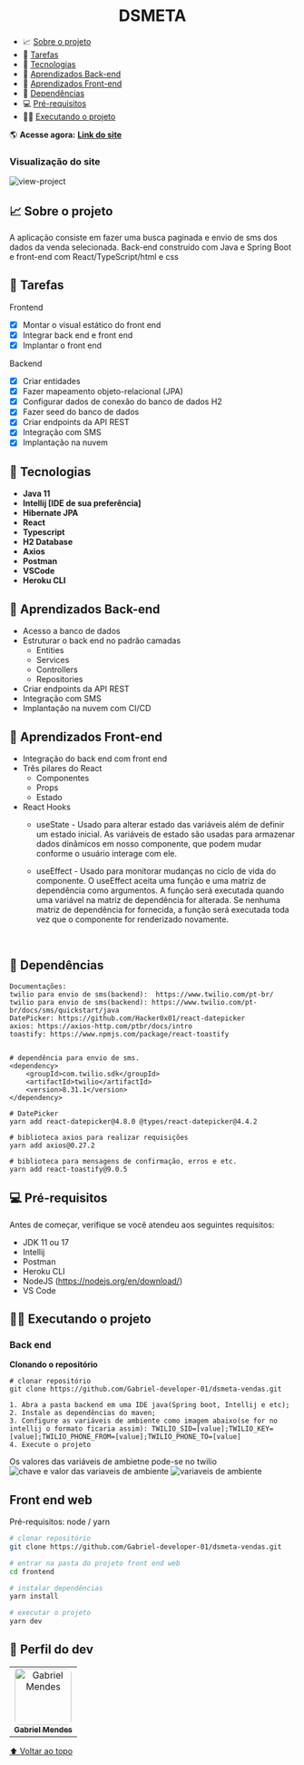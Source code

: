 <h1 id="nome-do-projeto" align="center">DSMETA</h1>

- 📈 [Sobre o projeto](#about)
 - 📜 [Tarefas](#features)
- 🤖 [Tecnologias](#technologies)
- 🔧 [Aprendizados Back-end](#backend)
- 🎨 [Aprendizados Front-end](#frontend)
- 🎲 [Dependências](#dependency) 
- 💻 [Pré-requisitos](#requirements) 
- 🧑‍🔧 [Executando o projeto](#environment-install) 

🌎 **Acesse agora:** <a href="https://gabriel-dsmeta.netlify.app/" target="_blank" title="acessar o site"><strong>Link do site</strong></a>
<br />
### Visualização do site

![view-project](img/view-project.png)

<h2 id="about">📈 Sobre o projeto</h2> 

A aplicação consiste em fazer uma busca paginada e envio de sms dos dados da venda selecionada. Back-end construído com Java e Spring Boot e front-end com React/TypeScript/html e css

<h2 id="features">📜 Tarefas</h2>
Frontend

- [x] Montar o visual estático do front end
- [x] Integrar back end e front end
- [x] Implantar o front end

Backend
- [x] Criar entidades
- [x] Fazer mapeamento objeto-relacional (JPA)
- [x] Configurar dados de conexão do banco de dados H2
- [x] Fazer seed do banco de dados
- [X] Criar endpoints da API REST
- [X] Integração com SMS
- [X] Implantação na nuvem

<h2 id="technologies">🤖 Tecnologias</h2>  

- **Java 11**
- **Intellij [IDE de sua preferência]**
- **Hibernate JPA**
- **React**
- **Typescript**
- **H2 Database**
- **Axios**
- **Postman**
- **VSCode**
- **Heroku CLI**

<h2 id="backend">🔧 Aprendizados Back-end</h2> 

- Acesso a banco de dados
- Estruturar o back end no padrão camadas
  - Entities
  - Services
  - Controllers
  - Repositories
- Criar endpoints da API REST
- Integração com SMS
- Implantação na nuvem com CI/CD

<h2 id="frontend">🎨 Aprendizados Front-end</h2>  

- Integração do back end com front end
- Três pilares do React
  - Componentes
  - Props
  - Estado
- React Hooks
  - useState - Usado para alterar estado das variáveis além de definir um estado inicial. As variáveis ​​de estado são usadas para armazenar dados dinâmicos em nosso componente, que podem mudar conforme o usuário interage com ele.

  - useEffect - Usado para monitorar mudanças no ciclo de vida do componente. O useEffect aceita uma função e uma matriz de dependência como argumentos. A função será executada quando uma variável na matriz de dependência for alterada. Se nenhuma matriz de dependência for fornecida, a função será executada toda vez que o componente for renderizado novamente.
<br />

<h2 id="dependency"> 🎲 Dependências</h2>

```
Documentações:
twilio para envio de sms(backend):  https://www.twilio.com/pt-br/
twilio para envio de sms(backend): https://www.twilio.com/pt-br/docs/sms/quickstart/java
DatePicker: https://github.com/Hacker0x01/react-datepicker
axios: https://axios-http.com/ptbr/docs/intro
toastify: https://www.npmjs.com/package/react-toastify


# dependência para envio de sms.
<dependency>
	<groupId>com.twilio.sdk</groupId>
	<artifactId>twilio</artifactId>
	<version>8.31.1</version>
</dependency>

# DatePicker
yarn add react-datepicker@4.8.0 @types/react-datepicker@4.4.2

# biblioteca axios para realizar requisições
yarn add axios@0.27.2

# biblioteca para mensagens de confirmação, erros e etc.
yarn add react-toastify@9.0.5
```


<h2 id="requirements">💻 Pré-requisitos</h2>

Antes de começar, verifique se você atendeu aos seguintes requisitos:

* JDK 11 ou 17
* Intellij
* Postman
* Heroku CLI
* NodeJS (https://nodejs.org/en/download/)
* VS Code

<h2 id="environment-install">🧑‍🔧 Executando o projeto</h2> 

### Back end
__Clonando o repositório__
```shell
# clonar repositório
git clone https://github.com/Gabriel-developer-01/dsmeta-vendas.git

1. Abra a pasta backend em uma IDE java(Spring boot, Intellij e etc);
2. Instale as dependências do maven;
3. Configure as variáveis de ambiente como imagem abaixo(se for no intellij o formato ficaria assim): TWILIO_SID=[value];TWILIO_KEY=[value];TWILIO_PHONE_FROM=[value];TWILIO_PHONE_TO=[value]
4. Execute o projeto
```
Os valores das variáveis de ambietne pode-se no twilio
![chave e valor das variaveis de ambiente](img/key-value-environment_variables.png)
![variaveis de ambiente](img/environment_variables.png)

## Front end web
Pré-requisitos: node / yarn

```bash
# clonar repositório
git clone https://github.com/Gabriel-developer-01/dsmeta-vendas.git

# entrar na pasta do projeto front end web
cd frontend

# instalar dependências
yarn install

# executar o projeto
yarn dev
```

## 🤝 Perfil do dev

<table>
  <tr>
    <td align="center">
      <a href="https://www.linkedin.com/in/gabriel-mendes-3a668917b/">
        <img style="border-radius: 8px" src="https://avatars.githubusercontent.com/Gabriel-developer-01" width="100px;" alt="Gabriel Mendes"/><br>
        <sub>
          <b>Gabriel Mendes</b>
        </sub>
      </a>
    </td>
  </tr>
</table>

[⬆ Voltar ao topo](#nome-do-projeto)
